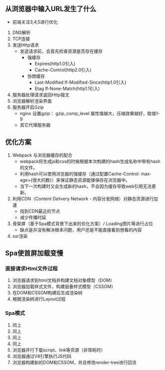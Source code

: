 ## 从浏览器中输入URL发生了什么

+ 前端关注3,4,5进行优化

1. DNS解析
2. TCP连接
3. 发送Http请求
   + 发送请求前，会首先检查资源是否存在缓存
     - 强缓存
       + Expires(http1.0引入)
       + Cache-Control(http2.0引入)
     - 协商缓存
       - Last-Modified If-Modified-Since(http1.0引入)
       - Etag If-None-Match(http1.1引入)
4. 服务器处理请求返回Http报文
5. 浏览器解析渲染界面
6. 服务器开启Gzip
   + nginx 设置gzip： gzip_comp_level 属性值越大，压缩效果越好，取值1-9
   + 其它代理服务器

## 优化方案

1. Webpack 与浏览器缓存的配合
   + webpack将生成js和css的时候根据本次构建的hash生成名称中带有hash的文件。
   + 利用hash可以使用浏览器的强缓存（通过配置Cache-Control: max-age={很大的数}）来保证静态资源能够保存在浏览器中。
   + 当下一次构建时又会生成新的hash，不会因为缓存导致web引用无法更新。
2. 利用CDN（Content Delivery Network - 内容分发网络）对静态资源进行加速
   + 找到CDN最近的节点
   + 减少传播时延
3. 骨架屏（基于Spa模式背景下出来的优化方案）/ Loading图片等进行占位
   + 缺点是并没有解决根本问题，用户还是不能直接看到想看的内容
4. ssr渲染

## Spa使首屏加载变慢

### 直接请求Html文件过程

1. 浏览器请求到html文档并构建文档对象模型（DOM）
2. 浏览器加载样式文件，构建层叠样式模型（CSSOM）
3. 在DOM和CSSOM构建后生成渲染树
4. 根据渲染树进行Layout过程

### Spa模式

1. 同上
2. 同上
3. 同上
4. 同上
5. 浏览器并行下载script、link等资源（非常耗时）
6. 浏览器通过V8引擎执行JS代码
7. 浏览器构建新的DOM和CSSOM，并且修改render-tree进行回流